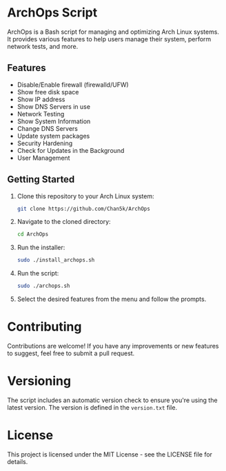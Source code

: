# ArchOps Script

ArchOps is a Bash script for managing and optimizing Arch Linux systems. It provides various features to help users manage their system, perform network tests, and more.

## Features

- Disable/Enable firewall (firewalld/UFW)
- Show free disk space
- Show IP address
- Show DNS Servers in use
- Network Testing
- Show System Information
- Change DNS Servers
- Update system packages
- Security Hardening
- Check for Updates in the Background
- User Management

## Getting Started

1. Clone this repository to your Arch Linux system:

   ```bash
   git clone https://github.com/Chan5k/ArchOps
2. Navigate to the cloned directory:
   ```bash
   cd ArchOps
3. Run the installer:
   ```bash
   sudo ./install_archops.sh
4. Run the script:
   ```bash
   sudo ./archops.sh
5. Select the desired features from the menu and follow the prompts.

# Contributing
   Contributions are welcome! If you have any improvements or new features to suggest, feel free to submit a pull request.
# Versioning 
The script includes an automatic version check to ensure you're using the latest version. The version is defined in the `version.txt` file.
# License
This project is licensed under the MIT License - see the LICENSE file for details.
